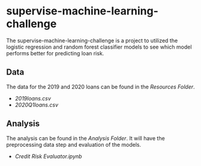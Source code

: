 # supervise-machine-learning-challenge

The supervise-machine-learning-challenge is a project to utilized the logistic regression and random forest classifier models to see which model performs better for predicting loan risk. 
## Data 
The data for the 2019 and 2020 loans can be found in the *Resources Folder*.
* *2019loans.csv*
* *2020Q1loans.csv*
## Analysis
The analysis can be found in the *Analysis Folder*. It will have the preprocessing data step and evaluation of the models. 
* *Credit Risk Evaluator.ipynb*


